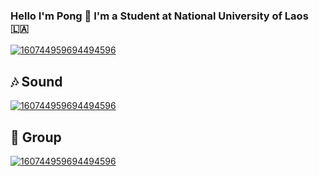 ### Hello I'm Pong 👋 I'm a Student at National University of Laos 🇱🇦


[![160744959694494596]( https://i.ibb.co/HXHSXnc/Kapong-Mini.png )](https://github.com/Kapongz?tab=repositories)

<!--  <img src="https://i.ibb.co/HXHSXnc/Kapong-Mini.png" alt="Kapong-Mini" border="0" /> -->

<!-- <img src="https://img.shields.io/badge/Spotify-1ED760?&style=for-the-badge&logo=spotify&logoColor=white" /> -->
<!-- <img src="https://github.githubassets.com/images/icons/emoji/unicode/1f3b6.png" width="30" height="30"  /> --><h2>🎶 Sound</h2>
[![160744959694494596](https://img.shields.io/badge/Spotify-1ED760?&style=for-the-badge&logo=spotify&logoColor=white)](https://open.spotify.com/track/5elW2CKSoqjYoJ32AGDxf1?si=a4fe6c2ff26948e7)

<!-- <img src="https://github.githubassets.com/images/icons/emoji/unicode/1f91c.png" />Group --><h2>🤜 Group</h2>
[![160744959694494596](https://img.shields.io/badge/Discord-5865F2?style=for-the-badge&logo=discord&logoColor=white)](https://discord.gg/F4fXj3E5)




